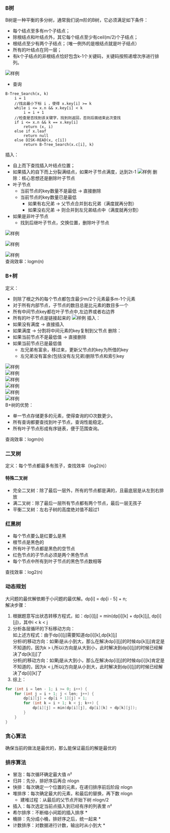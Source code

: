 ### B树
B树是一种平衡的多分树，通常我们说m阶的B树，它必须满足如下条件： 
* 每个结点至多有m个子结点； 
* 除根结点和叶结点外，其它每个结点至少有ceil(m/2)个子结点； 
* 根结点至少有两个子结点；（唯一例外的是根结点就是叶子结点） 
* 所有的叶结点在同一层； 
* 有k个子结点的非根结点恰好包含k-1个关键码，关键码按照递增次序进行排列。

![样例](./imgs/1.png)
* 查询
~~~
B-Tree_Search(x, k)
	i = 1
	//找出最小下标 i ，使得 x.key[i] >= k
	while i <= x.n && x.key[i] < k                  
		i = i + 1
	//检查是否找到该关键字，找到则返回，否则后面结束此次查找
	if i <= x.n && k == x.key[i]
		return (x, i)
	else if x.leaf
		return null
	else DISK-READ(x, c[i])
		return B-Tree_Search(x.c[i], k)
~~~
插入：
* 自上而下查找插入叶结点位置；
* 如果插入的自下而上分裂满结点，如果叶子节点满度，达到2t-1
![样例](./imgs/2.png)
删除：核心思想还是删除叶子节点
* 叶子节点
    * 当前节点的key数量不是最低 -> 直接删除
    * 当前节点的key数量已是最低
        * 如果有右兄弟 -> 父节点合并到右兄弟（满度就再分割）
        * 如果没右兄弟 -> 则合并到左兄弟结点中（满度就再分割）
* 如果是非叶子节点
    * 找到后继叶子节点，交换位置，删除叶子节点
    
![样例](./imgs/3.png)

![样例](./imgs/4.png)  

![样例](./imgs/5.png)    
查询效率：logm(n)
### B+树
定义：
* 则除了根之外的每个节点都包含最少m/2个元素最多m-1个元素
* 对于所有内部节点，子节点的数目总是比元素的数目多一个
* 所有中间节点key都在叶子节点中,左边界或者右边界
* 所有的叶子节点是链接起来的
![样例](./imgs/6.png)
插入：
* 如果没有满度 -> 直接插入
* 如果满度 -> 分割将中间元素的key复制到父节点
删除：
* 如果当前节点不是最低值 -> 直接删除
* 如果当前节点已是最低值
    * 左兄弟有富余，移过来，更新父节点的key为所借的key
    * 左兄弟没有富余(包括没有左兄弟)删除节点和索引key

![样例](./imgs/7.png)  
![样例](./imgs/8.png)  
![样例](./imgs/9.png)  
![样例](./imgs/10.png)  
![样例](./imgs/11.png)  
![样例](./imgs/12.png)  
B+树的优势：
* 单一节点存储更多的元素，使得查询的IO次数更少。
* 所有查询都要查找到叶子节点，查询性能稳定。
* 所有叶子节点形成有序链表，便于范围查询。  

查询效率：logm(n)
### 二叉树
定义：每个节点都最多有孩子，查找效率（log2(n)）
#### 特殊二叉树
* 完全二叉树：除了最后一层外，所有的节点都是满的，且最底层是从左到右排放
* 满二叉树：除了最后一层所有节点都有两个节点，最后一层无孩子
* 平衡二叉树：左右子树的高度绝对值不超过1
### 红黑树
* 每个节点要么是红要么是黑
* 根节点是黑色的
* 所有叶子节点都是黑色的空节点
* 红色节点的子节点必须是两个黑色节点
* 每个节点中所有到叶子节点的黑色节点数相等

查找效率：log2(n)
### 动态规划
大问题的最优解依赖于小问题的最优解。dp[i] = dp[i - 5] + n;  
解决步骤：
1. 根据题意写出状态转移方程式，如：dp[i][j] = min(dp[i][k] + dp[k][j], dp[i][j])，其中i < k < j
2. 分析各层循环的下标移动方向：  
如上述方程式：由于dp[i][j]需要知道dp[i][k],dp[k][j]  
分析i的移动方向：如果i是从小到大，那么在解决dp[i][j]的时候dp[k][j]肯定是不知道的，因为k > i,所以i方向是从大到小，此时解决到dp[i][j]的时候已经解决了dp[k][j]了  
分析j的移动方向：如果j是从大到小，那么在解决dp[i][j]的时候dp[i][k]肯定是不知道的，因为k < j,所以j方向是从小到大，此时解决到dp[i][j]的时候已经解决了dp[i][k]了
3. 综上：
~~~ c
for (int i = len - 1; i >= 0; i++) {
    for (int j = i + 1; j < len; j++) {
        dp[i][j] = dp[i + 1][j] + 1;
        for (int k = i + 1; k < j; k++) {
            dp[i][j] = min(dp[i][j], dp[i][k] + dp[k][j]);
        }
    }
}
~~~
### 贪心算法
确保当前的做法是最优的，那么能保证最后的解是最优的
### 排序算法
* 冒泡：每次循环确定最大值 n²
* 归并：先分，排好序后再合 nlogn
* 快排：每次确定一个位置的元素，在递归排序前后阶段 nlogn
* 堆排序：每次确定最大的元素，和最后的替换，再下数 nlogn
    * 建堆过程：从最后的父节点开始下树 nlogn/2
* 插入：每次选定当前点插入到已经有序的列表里 n²
* 希尔排序：不断缩小间距的插入排序 * 
* 桶排：先分成小桶，排好序之后，统一起来 *
* 计数排序：对数据进行计数，输出时从小到大 *